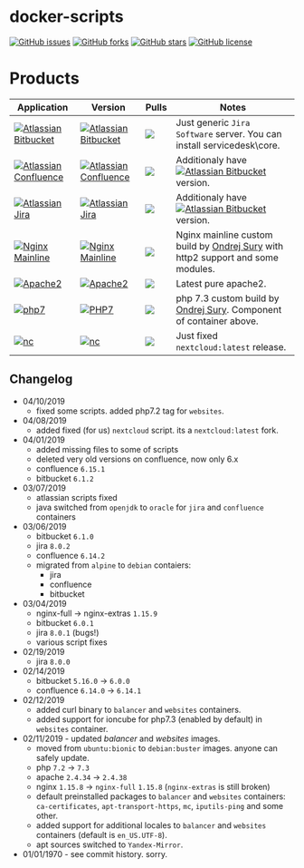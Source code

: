 # docker-scripts

[![GitHub issues](https://img.shields.io/github/issues/EpicMorg/docker-scripts.svg?style=popout-square)](https://github.com/EpicMorg/docker-scripts/issues) [![GitHub forks](https://img.shields.io/github/forks/EpicMorg/docker-scripts.svg?style=popout-square)](https://github.com/EpicMorg/docker-scripts/network) [![GitHub stars](https://img.shields.io/github/stars/EpicMorg/docker-scripts.svg?style=popout-square)](https://github.com/EpicMorg/docker-scripts/stargazers) [![GitHub license](https://img.shields.io/github/license/EpicMorg/docker-scripts.svg?style=popout-square)](https://github.com/EpicMorg/docker-scripts/blob/master/LICENSE)

# Products

| Application  | Version | Pulls | Notes
| ------ | ------ | ------ | ------
| [![Atlassian Bitbucket](https://img.shields.io/badge/Atlassian-Bitbucket-brightgreen.svg?style=popout-square)](https://www.atlassian.com/software/bitbucket/download) | [![Atlassian Bitbucket](https://img.shields.io/badge/6.1.2-ff69b4.svg?style=popout-square)](https://github.com/EpicMorg/docker-scripts/tree/master/bitbucket/latest) |   [![](https://img.shields.io/docker/pulls/epicmorg/bitbucket.svg?style=popout-square)](https://hub.docker.com/r/epicmorg/bitbucket/) | Just generic `Jira Software` server. You can install servicedesk\core.
| [![Atlassian Confluence](https://img.shields.io/badge/Atlassian-Confluence-brightgreen.svg?style=popout-square)](https://www.atlassian.com/software/confluence/download) | [![Atlassian Confluence](https://img.shields.io/badge/6.15.1-ff69b4.svg?style=popout-square)](https://github.com/EpicMorg/docker-scripts/tree/master/confluence/latest) |   [![](https://img.shields.io/docker/pulls/epicmorg/confluence.svg?style=popout-square)](https://hub.docker.com/r/epicmorg/confluence/) | Additionaly have [![Atlassian Bitbucket](https://img.shields.io/badge/6.9.0-ff69b4.svg?style=popout-square)](https://github.com/EpicMorg/docker-scripts/tree/master/confluence/6.9.0) version.
| [![Atlassian Jira](https://img.shields.io/badge/Atlassian-Jira-brightgreen.svg?style=popout-square)](https://www.atlassian.com/software/bitbucket/download) | [![Atlassian Jira](https://img.shields.io/badge/8.0.2-ff69b4.svg?style=popout-square)](https://github.com/EpicMorg/docker-scripts/tree/master/jira/latest) |  [![](https://img.shields.io/docker/pulls/epicmorg/jira.svg?style=popout-square)](https://hub.docker.com/r/epicmorg/jira/) |  Additionaly have [![Atlassian Bitbucket](https://img.shields.io/badge/7.10.0-ff69b4.svg?style=popout-square)](https://github.com/EpicMorg/docker-scripts/tree/master/jira/7.10.0)  version. 
| [![Nginx Mainline](https://img.shields.io/badge/Nginx%20Mainline-brightgreen.svg?style=popout-square)](https://deb.sury.org/) | [![Nginx Mainline](https://img.shields.io/badge/1.15.9-ff69b4.svg?style=popout-square)](https://github.com/EpicMorg/docker-scripts/tree/master/balancer) |  [![](https://img.shields.io/docker/pulls/epicmorg/balancer.svg?style=popout-square)](https://hub.docker.com/r/epicmorg/balancer/) | Nginx mainline custom build by [Ondrej Sury](https://launchpad.net/~ondrej) with http2 support and some modules.
| [![Apache2](https://img.shields.io/badge/Apache2-brightgreen.svg?style=popout-square)](https://deb.sury.org/) | [![Apache2](https://img.shields.io/badge/2.4.38-ff69b4.svg?style=popout-square)](https://github.com/EpicMorg/docker-scripts/tree/master/websites) |  [![](https://img.shields.io/docker/pulls/epicmorg/websites.svg?style=popout-square)](https://hub.docker.com/r/epicmorg/websites/ ) | Latest pure apache2.
| [![php7](https://img.shields.io/badge/php7-brightgreen.svg?style=popout-square)](https://deb.sury.org/) | [![PHP7](https://img.shields.io/badge/7.3-ff69b4.svg?style=popout-square)](https://github.com/EpicMorg/docker-scripts/tree/master/websites) |  [![](https://img.shields.io/docker/pulls/epicmorg/websites.svg?style=popout-square)](https://hub.docker.com/r/epicmorg/websites/ ) |  php 7.3 custom build by [Ondrej Sury](https://launchpad.net/~ondrej). Component of container above.
| [![nc](https://img.shields.io/badge/nextcloud-brightgreen.svg?style=popout-square)](https://hub.docker.com/_/nextcloud) | [![nc](https://img.shields.io/badge/15.x-ff69b4.svg?style=popout-square)](https://github.com/EpicMorg/docker-scripts/tree/master/nextcloud) |  [![](https://img.shields.io/docker/pulls/epicmorg/nextcloud.svg?style=popout-square)](https://hub.docker.com/r/epicmorg/nextcloud/ ) |  Just fixed `nextcloud:latest` release.

## Changelog
* 04/10/2019
    * fixed some scripts. added php7.2 tag for `websites`.
* 04/08/2019
    * added fixed (for us) `nextcloud` script. its a `nextcloud:latest` fork.
* 04/01/2019
    * added missing files to some of scripts
    * deleted very old versions on confluence, now only 6.x
    * confluence `6.15.1`
    * bitbucket `6.1.2`
* 03/07/2019
    * atlassian scripts fixed
    * java switched from `openjdk` to `oracle` for `jira` and `confluence` containers
* 03/06/2019
    * bitbucket `6.1.0`
    * jira `8.0.2`
    * confluence `6.14.2`
    * migrated from `alpine` to `debian` contaiers:
        * jira
        * confluence
        * bitbucket
* 03/04/2019
    * nginx-full -> nginx-extras `1.15.9`
    * bitbucket `6.0.1`
    * jira `8.0.1` (bugs!)
    * various script fixes
* 02/19/2019
    * jira `8.0.0`
* 02/14/2019
    * bitbucket `5.16.0` -> `6.0.0`
    * confluence `6.14.0` -> `6.14.1`
* 02/12/2019
    * added curl binary to `balancer` and `websites` containers.
    * added support for ioncube for php7.3 (enabled by default) in `websites` container.
* 02/11/2019 - updated *balancer* and *websites* images.
    * moved from `ubuntu:bionic` to `debian:buster` images. anyone can safely update.
    * php `7.2` -> `7.3`
    * apache `2.4.34` -> `2.4.38`
    * nginx `1.15.8` -> `nginx-full` `1.15.8` (`nginx-extras` is still broken)
    * default preinstalled packages to `balancer` and `websites` containers: `ca-certificates`, `apt-transport-https`, `mc`, `iputils-ping` and some other.
    * added support for additional locales to `balancer` and `websites` containers (default is `en_US.UTF-8`).
    * apt sources switched to `Yandex-Mirror`.
* 01/01/1970 - see commit history. sorry.
